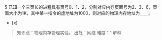 5
已知一个三页长的进程具有页号0、1、2，分别对应内存页面号为2、3、6，页面大小为1K，其中某一指令的虚地址为1000，则对应的物理内存地址为＿＿。
- [x]  

> 知识点：物理内存管理实验。
> 出处：网络
> 难度：1
> 解释
